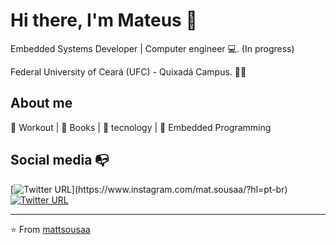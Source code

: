 # Hi there, I'm Mateus :chicken:

Embedded Systems Developer | Computer engineer :computer:. (In progress)

Federal University of Ceará (UFC) - Quixadá Campus. :man_technologist:

## About me 

:muscle: Workout | :blue_book: Books | :rocket: tecnology | :robot: Embedded Programming

## Social media :mailbox_with_no_mail:

[![Twitter URL](https://img.shields.io/twitter/url?color=%23fb3958&label=follow&logo=instagram&logoColor=%23fb3958&style=flat-square&url=https%3A%2F%2Fwww.instagram.com%2Falejorc_)](https://www.instagram.com/mat.sousaa/?hl=pt-br)
[![Twitter URL](https://img.shields.io/twitter/url?color=%230072b1&label=connect&logo=linkedin&logoColor=%230072b1&style=flat-square&url=https%3A%2F%2Fwww.linkedin.com%2Fin%2Falejandro-ramirez-ciceros%2F)](https://www.linkedin.com/in/mattsousaa/)

---
⭐️ From [mattsousaa](https://github.com/mattsousaa)
